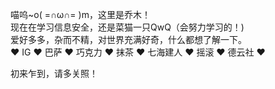 喵呜~o( =∩ω∩= )m，这里是乔木！  
现在在学习信息安全，还是菜猫一只QwQ（会努力学习的！)  
爱好多多，杂而不精，对世界充满好奇，什么都想了解一下。  
♥ IG ♥ 巴萨 ♥ 巧克力 ♥ 抹茶 ♥ 七海建人 ♥ 摇滚 ♥ 德云社 ♥  

初来乍到，请多关照！
